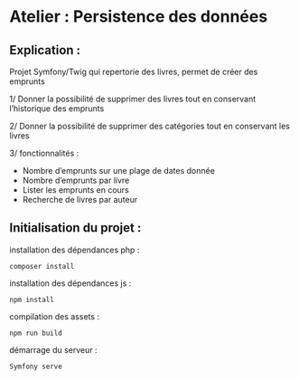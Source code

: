 # Atelier : Persistence des données

## Explication : 

Projet Symfony/Twig qui repertorie des livres, permet de créer des emprunts

1/ Donner la possibilité de supprimer des livres tout en conservant l’historique des
emprunts

2/ Donner la possibilité de supprimer des catégories tout en conservant les livres

3/ fonctionnalités :
- Nombre d’emprunts sur une plage de dates donnée 
- Nombre d’emprunts par livre
- Lister les emprunts en cours
- Recherche de livres par auteur

## Initialisation du projet : 

installation des dépendances php :
```
composer install
```
installation des dépendances js :

```
npm install
```

compilation des assets :

```
npm run build 
```

démarrage du serveur :

```
Symfony serve
```
